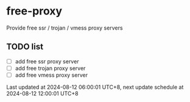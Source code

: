 
# free-proxy
Provide free ssr / trojan / vmess proxy servers


## TODO list
- [ ] add free ssr proxy server
- [ ] add free trojan proxy server
- [ ] add free vmess proxy server

Last updated at 2024-08-12 06:00:01 UTC+8, next update schedule at 2024-08-12 12:00:01 UTC+8

